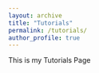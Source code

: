 ```yaml
---
layout: archive
title: "Tutorials"
permalink: /tutorials/
author_profile: true
---
```

This is my Tutorials Page

